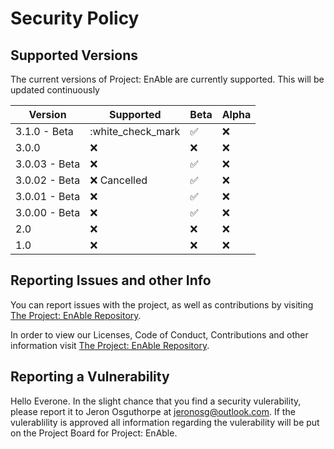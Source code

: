 # Security Policy

## Supported Versions

The current versions of Project: EnAble are currently supported. This will be updated continuously

| Version | Supported          | Beta | Alpha |
| ------- | ------------------ | ---- | ----- |
| 3.1.0 - Beta | :white_check_mark | :white_check_mark: | :x: |
| 3.0.0 | :x: | :x: | :x: |
| 3.0.03 - Beta | :x: | :white_check_mark: | :x: |
| 3.0.02 - Beta | :x: Cancelled  | :white_check_mark: | :x: |
| 3.0.01 - Beta | :x: | :white_check_mark: | :x: |
| 3.0.00 - Beta | :x: | :white_check_mark: | :x: |
| 2.0     | :x: | :x: | :x: |
| 1.0     | :x:                | :x: | :x: |

## Reporting Issues and other Info
You can report issues with the project, as well as contributions by visiting [The Project: EnAble Repository](http://github.com/projectenable/Project-Enable).

In order to view our Licenses, Code of Conduct, Contributions and other information visit [The Project: EnAble Repository](http://github.com/project/Project-Enable). 

## Reporting a Vulnerability

Hello Everone. In the slight chance that you find a security vulerability, please 
report it to Jeron Osguthorpe at jeronosg@outlook.com. If the vulerablility is approved
all information regarding the vulerability will be put on the Project Board for
Project: EnAble. 
